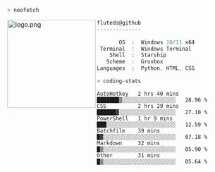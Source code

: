 ```zsh
> neofetch
```

<!--img align="left" src="https://github.com/fluteds.png" alt="logo.png" width="200"/>-->
<img align="left" src="https://external-content.duckduckgo.com/iu/?u=https%3A%2F%2F78.media.tumblr.com%2F975fca5f82161b190efdcaa05ffbd4ec%2Ftumblr_p6q6m9TJF01x3p3jmo1_500.png&f=1&nofb=1" alt="logo.png" width="200"/>

```csharp
fluteds@github
--------------

       OS  :  Windows 10/11 x64
 Terminal  :  Windows Terminal
    Shell  :  Starship
   Scheme  :  Gruvbox
Languages  :  Python, HTML, CSS
```

```zsh
> coding-stats
```

<!--START_SECTION:waka-->

```text
AutoHotkey   2 hrs 40 mins   ███████▒░░░░░░░░░░░░░░░░░   28.96 %
CSS          2 hrs 29 mins   ██████▓░░░░░░░░░░░░░░░░░░   27.10 %
PowerShell   1 hr 9 mins     ███░░░░░░░░░░░░░░░░░░░░░░   12.59 %
Batchfile    39 mins         █▓░░░░░░░░░░░░░░░░░░░░░░░   07.18 %
Markdown     32 mins         █▒░░░░░░░░░░░░░░░░░░░░░░░   05.90 %
Other        31 mins         █▒░░░░░░░░░░░░░░░░░░░░░░░   05.64 %
```

<!--END_SECTION:waka-->
